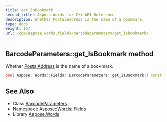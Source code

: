 ```yaml
---
title: get_IsBookmark
second_title: Aspose.Words for C++ API Reference
description: Whether PostalAddress is the name of a bookmark.
type: docs
weight: 157
url: /cpp/aspose.words.fields/barcodeparameters/get_isbookmark/
---
```

## BarcodeParameters::get_IsBookmark method


Whether [PostalAddress](../get_postaladdress/) is the name of a bookmark.

```cpp
bool Aspose::Words::Fields::BarcodeParameters::get_IsBookmark() const
```

## See Also

* Class [BarcodeParameters](../)
* Namespace [Aspose::Words::Fields](../../)
* Library [Aspose.Words](../../../)
